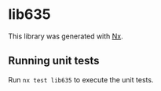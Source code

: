 # lib635

This library was generated with [Nx](https://nx.dev).

## Running unit tests

Run `nx test lib635` to execute the unit tests.
